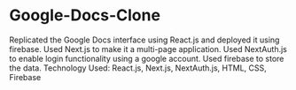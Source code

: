 # Google-Docs-Clone
 Replicated the Google Docs interface using React.js        and deployed it using firebase. Used Next.js to make it a multi-page application. Used NextAuth.js to enable login functionality        using a google account. Used firebase to store the data. Technology Used: React.js, Next.js, NextAuth.js, HTML, CSS, Firebase
